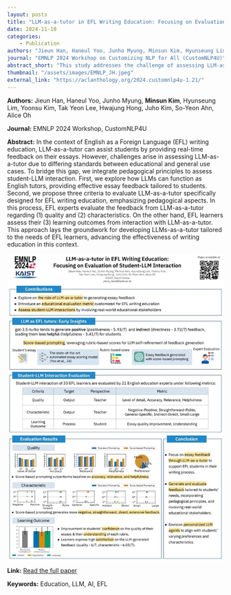 ```yaml
---
layout: posts
title: "LLM-as-a-tutor in EFL Writing Education: Focusing on Evaluation of Student-LLM Interaction"
date: 2024-11-10
categories: 
    - Publication
authors: "Jieun Han, Haneul Yoo, Junho Myung, Minsun Kim, Hyunseung Lim, Yoonsu Kim, Tak Yeon Lee, Hwajung Hong, Juho Kim, So-Yeon Ahn, Alice Oh"
journal: "EMNLP 2024 Workshop on Customizing NLP for All (CustomNLP4U)"
abstract_short: "This study addresses the challenge of assessing LLM-as-a-tutor in EFL writing education by integrating pedagogical principles, proposing three key criteria—expert evaluation (quality and characteristics of feedback) and learner assessment (learning outcomes)—to evaluate its real-time essay feedback, thereby laying the groundwork for developing effective LLM tutors tailored to the needs of EFL learners."
thumbnail: "/assets/images/EMNLP_JH.jpeg"
external_link: "https://aclanthology.org/2024.customnlp4u-1.21/"
---
```


**Authors:** Jieun Han, Haneul Yoo, Junho Myung, **Minsun Kim**, Hyunseung Lim, Yoonsu Kim, Tak Yeon Lee, Hwajung Hong, Juho Kim, So-Yeon Ahn, Alice Oh

**Journal:** EMNLP 2024 Workshop, CustomNLP4U

**Abstract:**
In the context of English as a Foreign Language (EFL) writing education, LLM-as-a-tutor can assist students by providing real-time feedback on their essays. However, challenges arise in assessing LLM-as-a-tutor due to differing standards between educational and general use cases. To bridge this gap, we integrate pedagogical principles to assess student-LLM interaction. First, we explore how LLMs can function as English tutors, providing effective essay feedback tailored to students. Second, we propose three criteria to evaluate LLM-as-a-tutor specifically designed for EFL writing education, emphasizing pedagogical aspects. In this process, EFL experts evaluate the feedback from LLM-as-a-tutor regarding (1) quality and (2) characteristics. On the other hand, EFL learners assess their (3) learning outcomes from interaction with LLM-as-a-tutor. This approach lays the groundwork for developing LLMs-as-a-tutor tailored to the needs of EFL learners, advancing the effectiveness of writing education in this context.

<img src="/assets/images/EMNLP_JH.jpeg" alt="EMNLP 2024 poster" width="700" style="margin-left: auto; margin-right: auto; display: block;"/>

**Link:** [Read the full paper](https://aclanthology.org/2024.customnlp4u-1.21/)

**Keywords:** Education, LLM, AI, EFL
